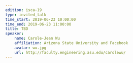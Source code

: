 ```yaml
---
edition: isca-19
type: invited_talk
time_start: 2019-06-23 10:00:00
time_end: 2019-06-23 11:00:00
title: TBD
speaker:
    name: Carole-Jean Wu
    affiliation: Arizona State University and Facebook
    avatar: wu.jpg
    url: http://faculty.engineering.asu.edu/carolewu/
---
```

